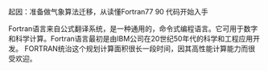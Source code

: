 起因：准备做气象算法迁移，从读懂Fortran77 90 代码开始入手

Fortran语言来自公式翻译系统，是一种通用的，命令式编程语言。它可用于数字和科学计算。Fortran语言最初是由IBM公司在20世纪50年代的科学和工程应用开发。 FORTRAN统治这个规划计算面积很长一段时间，因其高性能计算能力而很受欢迎。

